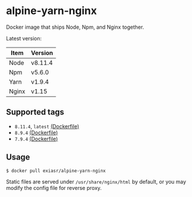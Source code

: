 # alpine-yarn-nginx
Docker image that ships Node, Npm, and Nginx together.

Latest version:

Item | Version
------- | -----
Node | v8.11.4
Npm | v5.6.0
Yarn | v1.9.4
Nginx | v1.15

## Supported tags
* `8.11.4`, `latest` [(Dockerfile)](./Dockerfile)
* `8.9.4` [(Dockerfile)](https://github.com/ExiaSR/alpine-yarn-nginx/blob/8.9.4/Dockerfile)
* `7.9.4` [(Dockerfile)](https://github.com/ExiaSR/alpine-yarn-nginx/blob/7.9.4/Dockerfile)

## Usage

`$ docker pull exiasr/alpine-yarn-nginx`

Static files are served under `/usr/share/nginx/html` by default, or you may modify the config file for reverse proxy.
